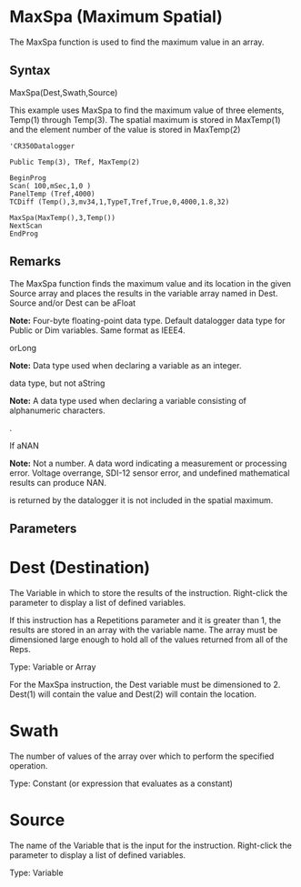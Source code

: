 # MaxSpa (Maximum Spatial)

The MaxSpa function is used to find the maximum value in an array.

## Syntax

MaxSpa(Dest,Swath,Source)

This example uses MaxSpa to find the maximum value of three elements, Temp(1) through Temp(3). The spatial maximum is stored in MaxTemp(1) and the element number of the value is stored in MaxTemp(2)

```
'CR350Datalogger

Public Temp(3), TRef, MaxTemp(2)

BeginProg
Scan( 100,mSec,1,0 )
PanelTemp (Tref,4000)
TCDiff (Temp(),3,mv34,1,TypeT,Tref,True,0,4000,1.8,32)

MaxSpa(MaxTemp(),3,Temp())
NextScan
EndProg
```

## Remarks

The MaxSpa function finds the maximum value and its location in the given Source array and places the results in the variable array named in Dest. Source and/or Dest can be aFloat

**Note:** Four-byte floating-point data type. Default datalogger data type for Public or Dim variables. Same format as IEEE4.

orLong

**Note:** Data type used when declaring a variable as an integer.

data type, but not aString

**Note:** A data type used when declaring a variable consisting of alphanumeric characters.

.

If aNAN

**Note:** Not a number. A data word indicating a measurement or processing error. Voltage overrange, SDI-12 sensor error, and undefined mathematical results can produce NAN.

is returned by the datalogger it is not included in the spatial maximum.

## Parameters

# Dest (Destination)

The Variable in which to store the results of the instruction. Right-click the parameter to display a list of defined variables.

If this instruction has a Repetitions parameter and it is greater than 1, the results are stored in an array with the variable name. The array must be dimensioned large enough to hold all of the values returned from all of the Reps.

Type: Variable or Array

For the MaxSpa instruction, the Dest variable must be dimensioned to 2. Dest(1) will contain the value and Dest(2) will contain the location.

# Swath

The number of values of the array over which to perform the specified operation.

Type: Constant (or expression that evaluates as a constant)

# Source

The name of the Variable that is the input for the instruction. Right-click the parameter to display a list of defined variables.

Type: Variable
